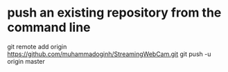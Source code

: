 # push an existing repository from the command line
git remote add origin https://github.com/muhammadoginh/StreamingWebCam.git
git push -u origin master